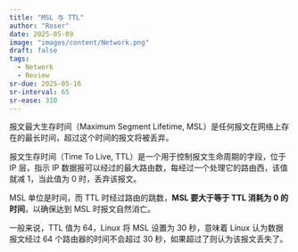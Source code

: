 ```yaml
---
title: "MSL 与 TTL"
author: "Roser"
date: 2025-05-09
image: "images/content/Network.png"
draft: false
tags:
  - Network
  - Review
sr-due: 2025-05-16
sr-interval: 65
sr-ease: 310
---
```

报文最大生存时间（Maximum Segment Lifetime, MSL）是任何报文在网络上存在的最长时间，超过这个时间的报文将被丢弃。

报文生存时间（Time To Live, TTL）是一个用于控制报文生命周期的字段，位于 IP 层，指示 IP 数据报可以经过的最大路由数，每经过一个处理它的路由西，该值就减 1，当此值为 0 时，丢弃该报文。

 MSL 单位是时间，而 TTL 时经过路由的跳数，**MSL 要大于等于 TTL 消耗为 0 的时间**，以确保达到 MSL 时报文自然消亡。

一般来说，TTL 值为 64，Linux 将 MSL 设置为 30 秒，意味着 Linux 认为数据报文经过 64 个路由器的时间不会超过 30 秒，如果超过了则认为该报文丢失了。